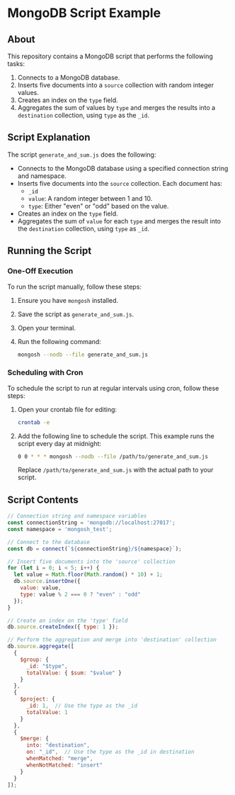 # MongoDB Script Example

## About

This repository contains a MongoDB script that performs the following tasks:
1. Connects to a MongoDB database.
2. Inserts five documents into a `source` collection with random integer values.
3. Creates an index on the `type` field.
4. Aggregates the sum of values by `type` and merges the results into a `destination` collection, using `type` as the `_id`.

## Script Explanation

The script `generate_and_sum.js` does the following:
- Connects to the MongoDB database using a specified connection string and namespace.
- Inserts five documents into the `source` collection. Each document has:
  - `_id`
  - `value`: A random integer between 1 and 10.
  - `type`: Either "even" or "odd" based on the value.
- Creates an index on the `type` field.
- Aggregates the sum of `value` for each `type` and merges the result into the `destination` collection, using `type` as `_id`.

## Running the Script

### One-Off Execution

To run the script manually, follow these steps:

1. Ensure you have `mongosh` installed.
2. Save the script as `generate_and_sum.js`.
3. Open your terminal.
4. Run the following command:

    ```sh
    mongosh --nodb --file generate_and_sum.js
    ```

### Scheduling with Cron

To schedule the script to run at regular intervals using cron, follow these steps:

1. Open your crontab file for editing:

    ```sh
    crontab -e
    ```

2. Add the following line to schedule the script. This example runs the script every day at midnight:

    ```sh
    0 0 * * * mongosh --nodb --file /path/to/generate_and_sum.js
    ```

    Replace `/path/to/generate_and_sum.js` with the actual path to your script.

## Script Contents

```javascript
// Connection string and namespace variables
const connectionString = 'mongodb://localhost:27017';
const namespace = 'mongosh_test';

// Connect to the database
const db = connect(`${connectionString}/${namespace}`);

// Insert five documents into the 'source' collection
for (let i = 0; i < 5; i++) {
  let value = Math.floor(Math.random() * 10) + 1;
  db.source.insertOne({
    value: value,
    type: value % 2 === 0 ? "even" : "odd"
  });
}

// Create an index on the 'type' field
db.source.createIndex({ type: 1 });

// Perform the aggregation and merge into 'destination' collection
db.source.aggregate([
  {
    $group: {
      _id: "$type",
      totalValue: { $sum: "$value" }
    }
  },
  {
    $project: {
      _id: 1,  // Use the type as the _id
      totalValue: 1
    }
  },
  {
    $merge: {
      into: "destination",
      on: "_id",  // Use the type as the _id in destination
      whenMatched: "merge",
      whenNotMatched: "insert"
    }
  }
]);
```